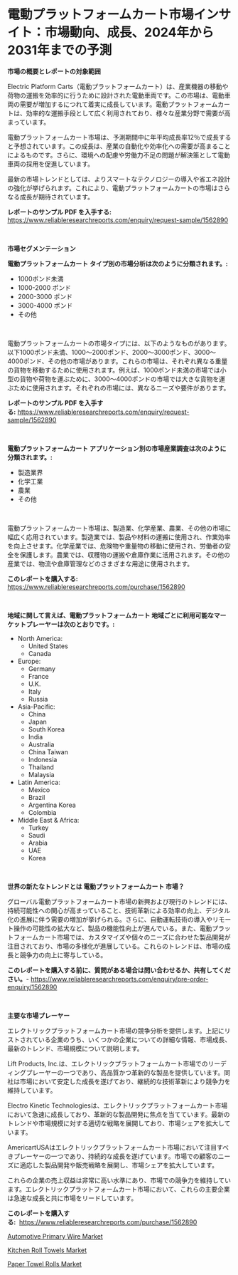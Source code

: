 <p><h1>電動プラットフォームカート市場インサイト：市場動向、成長、2024年から2031年までの予測</h1></p><p><strong>市場の概要とレポートの対象範囲</strong></p>
<p><p>Electric Platform Carts（電動プラットフォームカート）は、産業機器の移動や荷物の運搬を効率的に行うために設計された電動車両です。この市場は、電動車両の需要が増加するにつれて着実に成長しています。電動プラットフォームカートは、効率的な運搬手段として広く利用されており、様々な産業分野で需要が高まっています。</p><p>電動プラットフォームカート市場は、予測期間中に年平均成長率12％で成長すると予想されています。この成長は、産業の自動化や効率化への需要が高まることによるものです。さらに、環境への配慮や労働力不足の問題が解決策として電動車両の採用を促進しています。</p><p>最新の市場トレンドとしては、よりスマートなテクノロジーの導入や省エネ設計の強化が挙げられます。これにより、電動プラットフォームカートの市場はさらなる成長が期待されています。</p></p>
<p><strong>レポートのサンプル PDF を入手する:</strong> <a href="https://www.reliableresearchreports.com/enquiry/request-sample/1562890">https://www.reliableresearchreports.com/enquiry/request-sample/1562890</a></p>
<p>&nbsp;</p>
<p><strong>市場セグメンテーション</strong></p>
<p><strong>電動プラットフォームカート タイプ別の市場分析は次のように分類されます。:</strong></p>
<p><ul><li>1000ポンド未満</li><li>1000-2000 ポンド</li><li>2000-3000 ポンド</li><li>3000-4000 ポンド</li><li>その他</li></ul></p>
<p>&nbsp;</p>
<p><p>電動プラットフォームカートの市場タイプには、以下のようなものがあります。以下1000ポンド未満、1000〜2000ポンド、2000〜3000ポンド、3000〜4000ポンド、その他の市場があります。これらの市場は、それぞれ異なる重量の貨物を移動するために使用されます。例えば、1000ポンド未満の市場では小型の貨物や荷物を運ぶために、3000〜4000ポンドの市場では大きな貨物を運ぶために使用されます。それぞれの市場には、異なるニーズや要件があります。</p></p>
<p><strong>レポートのサンプル PDF を入手する:</strong>&nbsp;<a href="https://www.reliableresearchreports.com/enquiry/request-sample/1562890">https://www.reliableresearchreports.com/enquiry/request-sample/1562890</a></p>
<p>&nbsp;</p>
<p><strong> 電動プラットフォームカート アプリケーション別の市場産業調査は次のように分類されます。:</strong></p>
<p><ul><li>製造業界</li><li>化学工業</li><li>農業</li><li>その他</li></ul></p>
<p>&nbsp;</p>
<p><p>電動プラットフォームカート市場は、製造業、化学産業、農業、その他の市場に幅広く応用されています。製造業では、製品や材料の運搬に使用され、作業効率を向上させます。化学産業では、危険物や重量物の移動に使用され、労働者の安全を保護します。農業では、収穫物の運搬や倉庫作業に活用されます。その他の産業では、物流や倉庫管理などのさまざまな用途に使用されます。</p></p>
<p><strong>このレポートを購入する:</strong>&nbsp; <a href="https://www.reliableresearchreports.com/purchase/1562890">https://www.reliableresearchreports.com/purchase/1562890</a></p>
<p>&nbsp;</p>
<p><strong>地域に関して言えば、電動プラットフォームカート 地域ごとに利用可能なマーケットプレーヤーは次のとおりです。:</strong></p>
<p><ul>
    <li>
        North America:
        <ul>
            <li>United States</li>
            <li>Canada</li>
        </ul>
    </li>
    <li>
        Europe:
        <ul>
            <li>Germany</li>
            <li>France</li>
            <li>U.K.</li>
            <li>Italy</li>
            <li>Russia</li>
        </ul>
    </li>
    <li>
        Asia-Pacific:
        <ul>
            <li>China</li>
            <li>Japan</li>
            <li>South Korea</li>
            <li>India</li>
            <li>Australia</li>
            <li>China Taiwan</li>
            <li>Indonesia</li>
            <li>Thailand</li>
            <li>Malaysia</li>
        </ul>
    </li>
    <li>
        Latin America:
        <ul>
            <li>Mexico</li>
            <li>Brazil</li>
            <li>Argentina Korea</li>
            <li>Colombia</li>
        </ul>
    </li>
    <li>
        Middle East & Africa:
        <ul>
            <li>Turkey</li>
            <li>Saudi</li>
            <li>Arabia</li>
            <li>UAE</li>
            <li>Korea</li>
        </ul>
    </li>
    </ul></p>
<p>&nbsp;</p>
<p><strong>世界の新たなトレンドとは 電動プラットフォームカート 市場？</strong></p>
<p><p>グローバル電動プラットフォームカート市場の新興および現行のトレンドには、持続可能性への関心が高まっていること、技術革新による効率の向上、デジタル化の進展に伴う需要の増加が挙げられる。さらに、自動運転技術の導入やリモート操作の可能性の拡大など、製品の機能性向上が進んでいる。また、電動プラットフォームカート市場では、カスタマイズや個々のニーズに合わせた製品開発が注目されており、市場の多様化が進展している。これらのトレンドは、市場の成長と競争力の向上に寄与している。</p></p>
<p><strong>このレポートを購入する前に、質問がある場合は問い合わせるか、共有してください。</strong>- <a href="https://www.reliableresearchreports.com/enquiry/pre-order-enquiry/1562890">https://www.reliableresearchreports.com/enquiry/pre-order-enquiry/1562890</a></p>
<p>&nbsp;</p>
<p><strong>主要な市場プレーヤー</strong></p>
<p><p>エレクトリックプラットフォームカート市場の競争分析を提供します。上記にリストされている企業のうち、いくつかの企業についての詳細な情報、市場成長、最新のトレンド、市場規模について説明します。</p><p>Lift Products, Inc.は、エレクトリックプラットフォームカート市場でのリーディングプレーヤーの一つであり、高品質かつ革新的な製品を提供しています。同社は市場において安定した成長を遂げており、継続的な技術革新により競争力を維持しています。</p><p>Electro Kinetic Technologiesは、エレクトリックプラットフォームカート市場において急速に成長しており、革新的な製品開発に焦点を当てています。最新のトレンドや市場規模に対する適切な戦略を展開しており、市場シェアを拡大しています。</p><p>AmericartUSAはエレクトリックプラットフォームカート市場において注目すべきプレーヤーの一つであり、持続的な成長を遂げています。市場での顧客のニーズに適応した製品開発や販売戦略を展開し、市場シェアを拡大しています。</p><p>これらの企業の売上収益は非常に高い水準にあり、市場での競争力を維持しています。エレクトリックプラットフォームカート市場において、これらの主要企業は急速な成長と共に市場をリードしています。</p></p>
<p><strong>このレポートを購入する:</strong>&nbsp;&nbsp;<a href="https://www.reliableresearchreports.com/purchase/1562890">https://www.reliableresearchreports.com/purchase/1562890</a></p>
<p><p><a href="https://zircon-bluebell-299.notion.site/Automotive-Primary-Wire-Market-Research-Report-The-Key-To-Successful-Business-Strategy-Forecasted-f-d690c80c2c954bf295d74921272c9177">Automotive Primary Wire Market</a></p><p><a href="https://github.com/wusalecollins540tpqoz/Market-Research-Report-List-1/blob/main/kitchen-roll-towels-market.md">Kitchen Roll Towels Market</a></p><p><a href="https://github.com/kathiaseamanalvaradovlprc2h/Market-Research-Report-List-1/blob/main/paper-towel-rolls-market.md">Paper Towel Rolls Market</a></p></p>